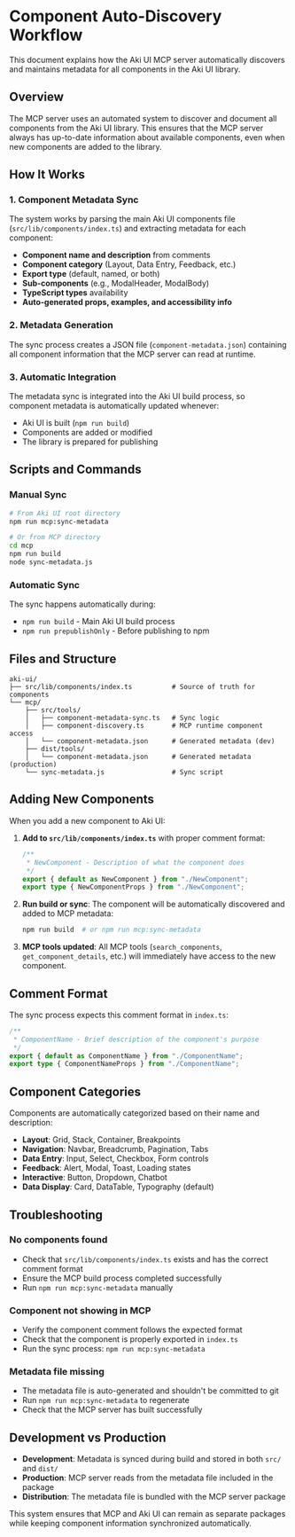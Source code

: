 # Component Auto-Discovery Workflow

This document explains how the Aki UI MCP server automatically discovers and maintains metadata for all components in the Aki UI library.

## Overview

The MCP server uses an automated system to discover and document all components from the Aki UI library. This ensures that the MCP server always has up-to-date information about available components, even when new components are added to the library.

## How It Works

### 1. Component Metadata Sync

The system works by parsing the main Aki UI components file (`src/lib/components/index.ts`) and extracting metadata for each component:

- **Component name and description** from comments
- **Component category** (Layout, Data Entry, Feedback, etc.)
- **Export type** (default, named, or both)
- **Sub-components** (e.g., ModalHeader, ModalBody)
- **TypeScript types** availability
- **Auto-generated props, examples, and accessibility info**

### 2. Metadata Generation

The sync process creates a JSON file (`component-metadata.json`) containing all component information that the MCP server can read at runtime.

### 3. Automatic Integration

The metadata sync is integrated into the Aki UI build process, so component metadata is automatically updated whenever:

- Aki UI is built (`npm run build`)
- Components are added or modified
- The library is prepared for publishing

## Scripts and Commands

### Manual Sync

```bash
# From Aki UI root directory
npm run mcp:sync-metadata

# Or from MCP directory
cd mcp
npm run build
node sync-metadata.js
```

### Automatic Sync

The sync happens automatically during:

- `npm run build` - Main Aki UI build process
- `npm run prepublishOnly` - Before publishing to npm

## Files and Structure

```
aki-ui/
├── src/lib/components/index.ts          # Source of truth for components
└── mcp/
    ├── src/tools/
    │   ├── component-metadata-sync.ts   # Sync logic
    │   ├── component-discovery.ts       # MCP runtime component access
    │   └── component-metadata.json      # Generated metadata (dev)
    ├── dist/tools/
    │   └── component-metadata.json      # Generated metadata (production)
    └── sync-metadata.js                 # Sync script
```

## Adding New Components

When you add a new component to Aki UI:

1. **Add to `src/lib/components/index.ts`** with proper comment format:

   ```typescript
   /**
    * NewComponent - Description of what the component does
    */
   export { default as NewComponent } from "./NewComponent";
   export type { NewComponentProps } from "./NewComponent";
   ```

2. **Run build or sync**: The component will be automatically discovered and added to MCP metadata:

   ```bash
   npm run build  # or npm run mcp:sync-metadata
   ```

3. **MCP tools updated**: All MCP tools (`search_components`, `get_component_details`, etc.) will immediately have access to the new component.

## Comment Format

The sync process expects this comment format in `index.ts`:

```typescript
/**
 * ComponentName - Brief description of the component's purpose
 */
export { default as ComponentName } from "./ComponentName";
export type { ComponentNameProps } from "./ComponentName";
```

## Component Categories

Components are automatically categorized based on their name and description:

- **Layout**: Grid, Stack, Container, Breakpoints
- **Navigation**: Navbar, Breadcrumb, Pagination, Tabs
- **Data Entry**: Input, Select, Checkbox, Form controls
- **Feedback**: Alert, Modal, Toast, Loading states
- **Interactive**: Button, Dropdown, Chatbot
- **Data Display**: Card, DataTable, Typography (default)

## Troubleshooting

### No components found

- Check that `src/lib/components/index.ts` exists and has the correct comment format
- Ensure the MCP build process completed successfully
- Run `npm run mcp:sync-metadata` manually

### Component not showing in MCP

- Verify the component comment follows the expected format
- Check that the component is properly exported in `index.ts`
- Run the sync process: `npm run mcp:sync-metadata`

### Metadata file missing

- The metadata file is auto-generated and shouldn't be committed to git
- Run `npm run mcp:sync-metadata` to regenerate
- Check that the MCP server has built successfully

## Development vs Production

- **Development**: Metadata is synced during build and stored in both `src/` and `dist/`
- **Production**: MCP server reads from the metadata file included in the package
- **Distribution**: The metadata file is bundled with the MCP server package

This system ensures that MCP and Aki UI can remain as separate packages while keeping component information synchronized automatically.
